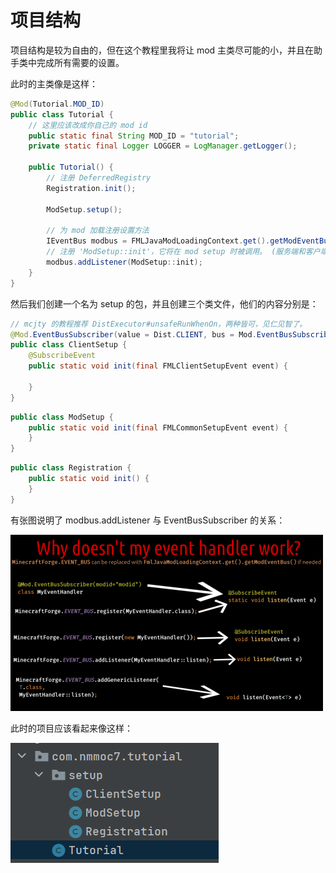 # 项目结构
项目结构是较为自由的，但在这个教程里我将让 mod 主类尽可能的小，并且在助手类中完成所有需要的设置。

此时的主类像是这样：
```java
@Mod(Tutorial.MOD_ID)
public class Tutorial {
    // 这里应该改成你自己的 mod id
    public static final String MOD_ID = "tutorial";
    private static final Logger LOGGER = LogManager.getLogger();

    public Tutorial() {
        // 注册 DeferredRegistry
        Registration.init();

        ModSetup.setup();

        // 为 mod 加载注册设置方法
        IEventBus modbus = FMLJavaModLoadingContext.get().getModEventBus();
        // 注册 'ModSetup::init'，它将在 mod setup 时被调用。 (服务端和客户端)
        modbus.addListener(ModSetup::init);
    }
}
```

然后我们创建一个名为 setup 的包，并且创建三个类文件，他们的内容分别是：
```java
// mcjty 的教程推荐 DistExecutor#unsafeRunWhenOn，两种皆可，见仁见智了。
@Mod.EventBusSubscriber(value = Dist.CLIENT, bus = Mod.EventBusSubscriber.Bus.MOD)
public class ClientSetup {
    @SubscribeEvent
    public static void init(final FMLClientSetupEvent event) {
        
    }
}
```
```java
public class ModSetup {  
    public static void init(final FMLCommonSetupEvent event) {  
    }
}
```
```java
public class Registration {  
    public static void init() {  
    }
}
```

有张图说明了 modbus.addListener 与 EventBusSubscriber 的关系：

![2-1](2-1.png)

此时的项目应该看起来像这样：

![1-2-1.png](1-2-1.png)